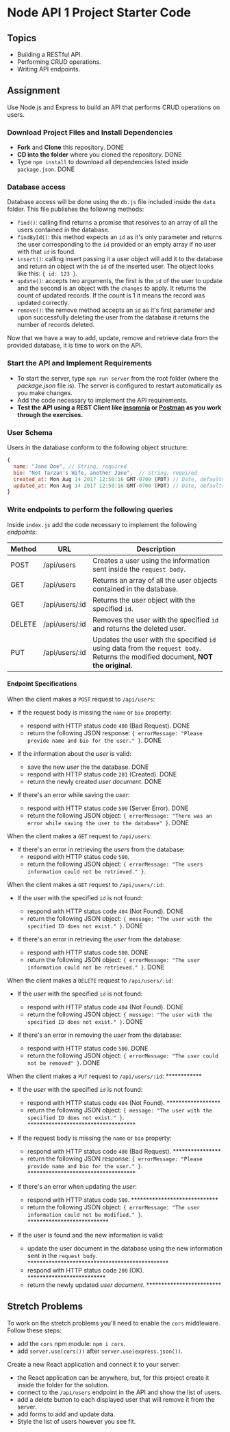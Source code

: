 # Node API 1 Project Starter Code

## Topics

- Building a RESTful API.
- Performing CRUD operations.
- Writing API endpoints.

## Assignment

Use Node.js and Express to build an API that performs CRUD operations on users.

### Download Project Files and Install Dependencies

- **Fork** and **Clone** this repository. DONE
- **CD into the folder** where you cloned the repository. DONE
- Type `npm install` to download all dependencies listed inside `package.json`. DONE

### Database access

Database access will be done using the `db.js` file included inside the `data` folder. This file publishes the following methods:

- `find()`: calling find returns a promise that resolves to an array of all the users contained in the database.
- `findById()`: this method expects an `id` as it's only parameter and returns the user corresponding to the `id` provided or an empty array if no user with that `id` is found.
- `insert()`: calling insert passing it a user object will add it to the database and return an object with the `id` of the inserted user. The object looks like this: `{ id: 123 }`.
- `update()`: accepts two arguments, the first is the `id` of the user to update and the second is an object with the `changes` to apply. It returns the count of updated records. If the count is 1 it means the record was updated correctly.
- `remove()`: the remove method accepts an `id` as it's first parameter and upon successfully deleting the user from the database it returns the number of records deleted.

Now that we have a way to add, update, remove and retrieve data from the provided database, it is time to work on the API.

### Start the API and Implement Requirements

- To start the server, type `npm run server` from the root folder (where the _package.json_ file is). The server is configured to restart automatically as you make changes.
- Add the code necessary to implement the API requirements.
- **Test the API using a REST Client like [insomnia](https://insomnia.rest/download/) or [Postman](https://www.getpostman.com/downloads/) as you work through the exercises.**

### User Schema

Users in the database conform to the following object structure:

```js
{
  name: "Jane Doe", // String, required
  bio: "Not Tarzan's Wife, another Jane",  // String, required
  created_at: Mon Aug 14 2017 12:50:16 GMT-0700 (PDT) // Date, defaults to current date
  updated_at: Mon Aug 14 2017 12:50:16 GMT-0700 (PDT) // Date, defaults to current date
}
```

### Write endpoints to perform the following queries

Inside `index.js` add the code necessary to implement the following _endpoints_:

| Method | URL            | Description                                                                                                                       |
| ------ | -------------- | --------------------------------------------------------------------------------------------------------------------------------- |
| POST   | /api/users     | Creates a user using the information sent inside the `request body`.                                                              |
| GET    | /api/users     | Returns an array of all the user objects contained in the database.                                                               |
| GET    | /api/users/:id | Returns the user object with the specified `id`.                                                                                  |
| DELETE | /api/users/:id | Removes the user with the specified `id` and returns the deleted user.                                                            |
| PUT    | /api/users/:id | Updates the user with the specified `id` using data from the `request body`. Returns the modified document, **NOT the original**. |

#### Endpoint Specifications

When the client makes a `POST` request to `/api/users`:

- If the request body is missing the `name` or `bio` property:

  - respond with HTTP status code `400` (Bad Request). DONE
  - return the following JSON response: `{ errorMessage: "Please provide name and bio for the user." }`. DONE

- If the information about the _user_ is valid:

  - save the new _user_ the the database. DONE
  - respond with HTTP status code `201` (Created). DONE
  - return the newly created _user document_. DONE

- If there's an error while saving the _user_:
  - respond with HTTP status code `500` (Server Error). DONE
  - return the following JSON object: `{ errorMessage: "There was an error while saving the user to the database" }`. DONE

When the client makes a `GET` request to `/api/users`: 

- If there's an error in retrieving the _users_ from the database:
  - respond with HTTP status code `500`.
  - return the following JSON object: `{ errorMessage: "The users information could not be retrieved." }`.

When the client makes a `GET` request to `/api/users/:id`:

- If the _user_ with the specified `id` is not found:

  - respond with HTTP status code `404` (Not Found). DONE
  - return the following JSON object: `{ message: "The user with the specified ID does not exist." }`. DONE

- If there's an error in retrieving the _user_ from the database:
  - respond with HTTP status code `500`. DONE
  - return the following JSON object: `{ errorMessage: "The user information could not be retrieved." }`. DONE

When the client makes a `DELETE` request to `/api/users/:id`:

- If the _user_ with the specified `id` is not found:

  - respond with HTTP status code `404` (Not Found). DONE
  - return the following JSON object: `{ message: "The user with the specified ID does not exist." }`. DONE

- If there's an error in removing the _user_ from the database:
  - respond with HTTP status code `500`. DONE
  - return the following JSON object: `{ errorMessage: "The user could not be removed" }`. DONE

When the client makes a `PUT` request to `/api/users/:id`: ************

- If the _user_ with the specified `id` is not found: 

  - respond with HTTP status code `404` (Not Found). ******************
  - return the following JSON object: `{ message: "The user with the specified ID does not exist." }`. ************************************

- If the request body is missing the `name` or `bio` property:

  - respond with HTTP status code `400` (Bad Request). ****************
  - return the following JSON response: `{ errorMessage: "Please provide name and bio for the user." }`. ************************************

- If there's an error when updating the _user_:

  - respond with HTTP status code `500`. *****************************
  - return the following JSON object: `{ errorMessage: "The user information could not be modified." }`. ***************************

- If the user is found and the new information is valid:

  - update the user document in the database using the new information sent in the `request body`. ***********************************************
  - respond with HTTP status code `200` (OK). **************************
  - return the newly updated _user document_. *************************

## Stretch Problems

To work on the stretch problems you'll need to enable the `cors` middleware. Follow these steps:

- add the `cors` npm module: `npm i cors`.
- add `server.use(cors())` after `server.use(express.json())`.

Create a new React application and connect it to your server:

- the React application can be anywhere, but, for this project create it inside the folder for the solution.
- connect to the `/api/users` endpoint in the API and show the list of users.
- add a delete button to each displayed user that will remove it from the server.
- add forms to add and update data.
- Style the list of users however you see fit.
